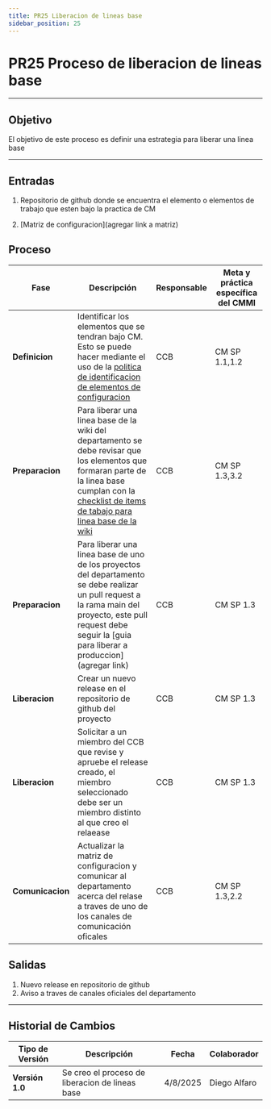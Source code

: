 ```yaml
---
title: PR25 Liberacion de lineas base
sidebar_position: 25
---
```


# PR25 Proceso de liberacion de lineas base

---

## Objetivo

El objetivo de este proceso es definir una estrategia para liberar una linea base

---

## Entradas

1. Repositorio de github donde se encuentra el elemento o elementos de trabajo que esten bajo la practica de CM

2. [Matriz de configuracion](agregar link a matriz)

## Proceso

| Fase             | Descripción                                                                                                                                                                                                                                   | Responsable | Meta y práctica específica del CMMI |
| ---------------- | --------------------------------------------------------------------------------------------------------------------------------------------------------------------------------------------------------------------------------------------- | ----------- | ----------------------------------- |
| **Definicion**   | Identificar los elementos que se tendran bajo CM. Esto se puede hacer mediante el uso de la [politica de identificacion de elementos de configuracion](../intro/politicas/elementos-de-configuración.md)                                      | CCB         | CM SP 1.1,1.2                       |
| **Preparacion**  | Para liberar una linea base de la wiki del departamento se debe revisar que los elementos que formaran parte de la linea base cumplan con la [checklist de items de tabajo para linea base de la wiki](../recursos/CL2-items-trabajo-wiki.md) | CCB         | CM SP 1.3,3.2                       |
| **Preparacion**  | Para liberar una linea base de uno de los proyectos del departamento se debe realizar un pull request a la rama main del proyecto, este pull request debe seguir la [guia para liberar a produccion](agregar link)                            | CCB         | CM SP 1.3                           |
| **Liberacion**   | Crear un nuevo release en el repositorio de github del proyecto                                                                                                                                                                               | CCB         | CM SP 1.3                           |
| **Liberacion**   | Solicitar a un miembro del CCB que revise y apruebe el release creado, el miembro seleccionado debe ser un miembro distinto al que creo el relaease                                                                                           | CCB         | CM SP 1.3                           |
| **Comunicacion** | Actualizar la matriz de configuracion y comunicar al departamento acerca del relase a traves de uno de los canales de comunicación oficales                                                                                                   | CCB         | CM SP 1.3,2.2                       |

## Salidas

1. Nuevo release en repositorio de github
2. Aviso a traves de canales oficiales del departamento

---

## Historial de Cambios

| **Tipo de Versión** | **Descripción**                                 | **Fecha** | **Colaborador** |
| ------------------- | ----------------------------------------------- | --------- | --------------- |
| **Versión 1.0**     | Se creo el proceso de liberacion de lineas base | 4/8/2025  | Diego Alfaro    |
